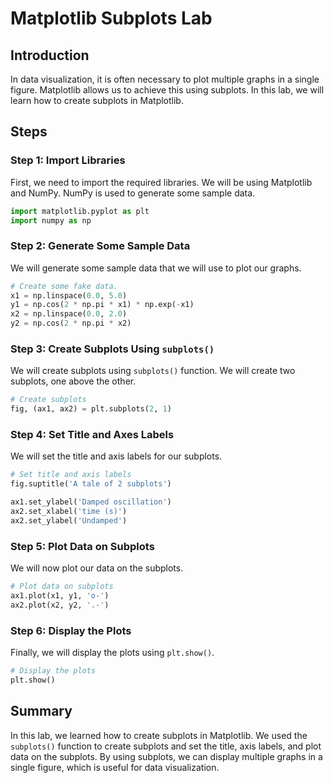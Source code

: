 # Matplotlib Subplots Lab

## Introduction

In data visualization, it is often necessary to plot multiple graphs in a single figure. Matplotlib allows us to achieve this using subplots. In this lab, we will learn how to create subplots in Matplotlib.

## Steps

### Step 1: Import Libraries

First, we need to import the required libraries. We will be using Matplotlib and NumPy. NumPy is used to generate some sample data.

```python
import matplotlib.pyplot as plt
import numpy as np
```

### Step 2: Generate Some Sample Data

We will generate some sample data that we will use to plot our graphs.

```python
# Create some fake data.
x1 = np.linspace(0.0, 5.0)
y1 = np.cos(2 * np.pi * x1) * np.exp(-x1)
x2 = np.linspace(0.0, 2.0)
y2 = np.cos(2 * np.pi * x2)
```

### Step 3: Create Subplots Using `subplots()`

We will create subplots using `subplots()` function. We will create two subplots, one above the other.

```python
# Create subplots
fig, (ax1, ax2) = plt.subplots(2, 1)
```

### Step 4: Set Title and Axes Labels

We will set the title and axis labels for our subplots.

```python
# Set title and axis labels
fig.suptitle('A tale of 2 subplots')

ax1.set_ylabel('Damped oscillation')
ax2.set_xlabel('time (s)')
ax2.set_ylabel('Undamped')
```

### Step 5: Plot Data on Subplots

We will now plot our data on the subplots.

```python
# Plot data on subplots
ax1.plot(x1, y1, 'o-')
ax2.plot(x2, y2, '.-')
```

### Step 6: Display the Plots

Finally, we will display the plots using `plt.show()`.

```python
# Display the plots
plt.show()
```

## Summary

In this lab, we learned how to create subplots in Matplotlib. We used the `subplots()` function to create subplots and set the title, axis labels, and plot data on the subplots. By using subplots, we can display multiple graphs in a single figure, which is useful for data visualization.
